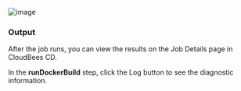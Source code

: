 ![image](images/runDockerBuild1.png)

### Output

After the job runs, you can view the results on the Job Details page in CloudBees CD.


In the **runDockerBuild** step, click the Log button to see the diagnostic information.

